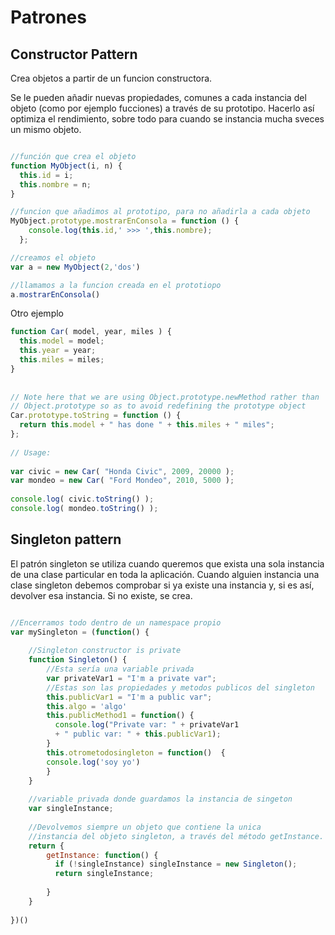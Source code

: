 # Patrones

## Constructor Pattern
Crea objetos a partir de un funcion constructora. 

Se le pueden añadir nuevas propiedades, comunes a cada instancia del objeto (como por ejemplo fucciones) a través de su prototipo. Hacerlo así optimiza el rendimiento, sobre todo para cuando se instancia mucha sveces un mismo objeto.

```javascript

//función que crea el objeto
function MyObject(i, n) {     
  this.id = i;
  this.nombre = n;
}

//funcion que añadimos al prototipo, para no añadirla a cada objeto
MyObject.prototype.mostrarEnConsola = function () {
    console.log(this.id,' >>> ',this.nombre);
  };

//creamos el objeto
var a = new MyObject(2,'dos')

//llamamos a la funcion creada en el prototiopo
a.mostrarEnConsola()


```
Otro ejemplo

```javascript
function Car( model, year, miles ) {
  this.model = model;
  this.year = year;
  this.miles = miles;
}
 
 
// Note here that we are using Object.prototype.newMethod rather than
// Object.prototype so as to avoid redefining the prototype object
Car.prototype.toString = function () {
  return this.model + " has done " + this.miles + " miles";
};
 
// Usage:
 
var civic = new Car( "Honda Civic", 2009, 20000 );
var mondeo = new Car( "Ford Mondeo", 2010, 5000 );
 
console.log( civic.toString() );
console.log( mondeo.toString() );

```


## Singleton pattern
El patrón singleton se utiliza cuando queremos que exista una sola instancia de una clase particular en toda la aplicación. Cuando alguien instancia una clase singleton debemos comprobar si ya existe una instancia y, si es así, devolver esa instancia. Si no existe, se crea.

```javascript

//Encerramos todo dentro de un namespace propio 
var mySingleton = (function() {
 
    //Singleton constructor is private
    function Singleton() {
        //Esta sería una variable privada
        var privateVar1 = "I'm a private var";
        //Estas son las propiedades y metodos publicos del singleton
        this.publicVar1 = "I'm a public var";
        this.algo = 'algo'
        this.publicMethod1 = function() {
          console.log("Private var: " + privateVar1 
          + " public var: " + this.publicVar1);
        }
        this.otrometodosingleton = function()  {
        console.log('soy yo')
        }
    }
 
    //variable privada donde guardamos la instancia de singeton
    var singleInstance;
 
    //Devolvemos siempre un objeto que contiene la unica 
    //instancia del objeto singleton, a través del método getInstance.
    return {
        getInstance: function() {
          if (!singleInstance) singleInstance = new Singleton();
          return singleInstance;
 
        }
    }
 
})()

```

